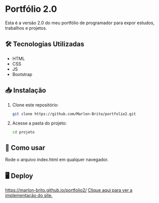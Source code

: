 # Portfólio 2.0

Esta é a versão 2.0 do meu portfólio de programador para expor estudos, trabalhos e projetos.

## 🛠️ Tecnologias Utilizadas

* HTML
* CSS
* JS
* Bootstrap

## 📥 Instalação

1. Clone este repositório:
   ```bash
   git clone https://github.com/Marlon-Brito/portfolio2.git

2. Acesse a pasta do projeto:
   ```bash
   cd projeto

## 🚀 Como usar
   Rode o arquivo index.html em qualquer navegador.

## 🖥️ Deploy
   https://marlon-brito.github.io/portfolio2/
    [Clique aqui para ver a implementação do site.](https://marlon-brito.github.io/portfolio2/)
